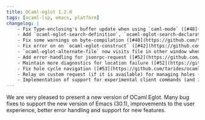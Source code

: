 ```yaml
---
title: OCaml-eglot 1.2.0
tags: [ocaml-lsp, emacs, platform]
changelog: |
    - Fix Type-enclosing's buffer update when using `caml-mode` ([#48](https://github.com/tarides/ocaml-eglot/pull/48))
    - Add `ocaml-eglot-search-definition`, `ocaml-eglot-search-declaration` and alternative functions ([#45](https://github.com/tarides/ocaml-eglot/pull/45))
    - Fix some warnings on byte-compilation ([#40](https://github.com/tarides/ocaml-eglot/pull/40))
    - Fix error on on `ocaml-eglot-construct` ([#42](https://github.com/tarides/ocaml-eglot/pull/40))
    - `ocaml-eglot-alternate-file` now visits file in other window when prefix argument is set ([#51](https://github.com/tarides/ocaml-eglot/pull/51))
    - Add error-handling for jsonrpc-request ([#52](https://github.com/tarides/ocaml-eglot/pull/52))
    - Maintain more diagnostics for location failure ([#52](https://github.com/tarides/ocaml-eglot/pull/52))
    - Fix hole cycle navigation ([#53](https://github.com/tarides/ocaml-eglot/pull/53))
    - Relay on custom request (if it is available) for managing holes ([#53](https://github.com/tarides/ocaml-eglot/pull/53))
    - Implementation of support for experimental client commands (and implementation of `ocaml.next-hole` in the presence of the `ocaml-eglot-destruct` action) ([#54](https://github.com/tarides/ocaml-eglot/pull/54))
---
```


We are very pleased to present a new version of OCaml Eglot. Many bug
fixes to support the new version of Emacs (30.1), improvements to the
user experience, better error handling and support for new features.
